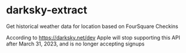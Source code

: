 # darksky-extract
Get historical weather data for location based on FourSquare Checkins

According to https://darksky.net/dev Apple will stop supporting this API after March 31, 2023, and is no longer accepting signups

